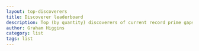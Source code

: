 ```yaml
---
layout: top-discoverers
title: Discoverer leaderboard
description: Top (by quantity) discoverers of current record prime gaps
author: Graham Higgins
category: list
tags: list
---
```

